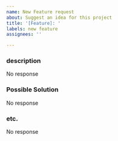```yaml
---
name: New Feature request
about: Suggest an idea for this project
title: '[Feature]: '
labels: new feature
assignees: ''

---
```


### description
No response

### Possible Solution
No response

### etc.
No response
